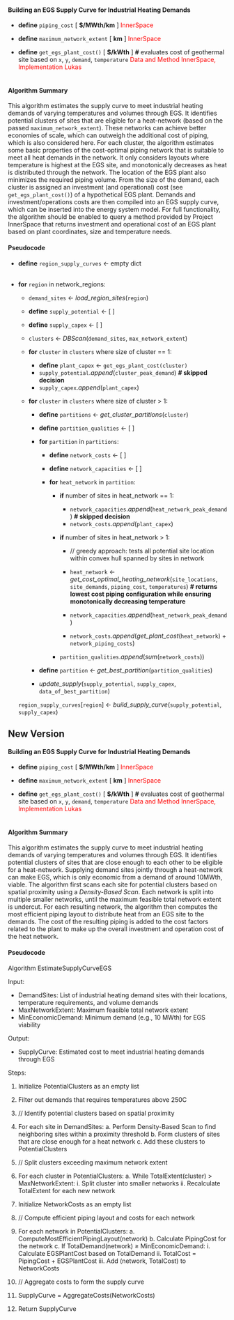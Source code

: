 
#### Building an EGS Supply Curve for Industrial Heating Demands

- __define__ ``piping_cost``        [ __$/MWth/km__ ] <span style="color: red;">InnerSpace</span>

- __define__ ``maximum_network_extent``        [ __km__ ] <span style="color: red;">InnerSpace</span>
- __define__ ``get_egs_plant_cost()`` [ __$/kWth__ ] __#__ evaluates cost of geothermal site based on ``x``, ``y``, ``demand``, ``temperature`` <span style="color: red;">Data and Method InnerSpace, Implementation Lukas</span> <br><br>

#### Algorithm Summary

This algorithm estimates the supply curve to meet industrial heating demands of varying temperatures and volumes through EGS. It identifies potential clusters of sites that are eligible for a heat-network (based on the passed `maximum_network_extent`). These networks can achieve better economies of scale, which can outweigh the additional cost of piping, which is also considered here.
For each cluster, the algorithm estimates some basic properties of the cost-optimal piping network that is suitable to meet all heat demands in the network. It only considers layouts where temperature is highest at the EGS site, and monotonically decreases as heat is distributed through the network. The location of the EGS plant also minimizes the required piping volume.
From the size of the demand, each cluster is assigned an investment (and operational) cost (see `get_egs_plant_cost()`) of a hypothetical EGS plant. Demands and investment/operations costs are then compiled into an EGS supply curve, which can be inserted into the energy system model.
For full functionality, the algorithm should be enabled to query a method provided by Project InnerSpace that returns investment and operational cost of an EGS plant based on plant coordinates, size and temperature needs.


#### Pseudocode


- __define__ ``region_supply_curves`` ← empty dict <br><br>
- __for__ ``region`` in network_regions:
    - ``demand_sites`` ← _load_region_sites_(``region``)

    - __define__ ``supply_potential`` ← [ ]
    - __define__ ``supply_capex`` ← [ ]
    - `clusters` ← _DBScan_(``demand_sites``, ``max_network_extent``)

    - __for__ ``cluster`` in ``clusters`` where size of cluster == 1:
        
        - __define__ ``plant_capex`` ← ``get_egs_plant_cost(cluster)``
        - ``supply_potential``._append_(``cluster_peak_demand``)         __# skipped decision__
        - ``supply_capex``._append_(``plant_capex``)


    - __for__ ``cluster`` in ``clusters`` where size of cluster > 1:

        - __define__ ``partitions`` ← _get_cluster_partitions_(``cluster``)
        - __define__ ``partition_qualities`` ← [ ]  

        - __for__ ``partition`` in ``partitions``:

            - __define__ ``network_costs`` ← [ ]
            - __define__ ``network_capacities``  ← [ ]

            - __for__ ``heat_network`` in ``partition``:

                - __if__ number of sites in heat_network == 1:
                    - ``network_capacities``._append_(``heat_network_peak_demand``)         __# skipped decision__
                    - ``network_costs``._append_(``plant_capex``)

                - __if__ number of sites in heat_network > 1:
                    - // greedy approach: tests all potential site location within convex hull spanned by sites in network
                    - ``heat_network`` ← _get_cost_optimal_heating_network_(``site_locations``, ``site_demands``, ``piping_cost``, ``temperatures``)  __# returns lowest cost piping configuration while ensuring monotonically decreasing temperature__

                    - ``network_capacities``._append_(``heat_network_peak_demand``) 
                    - ``network_costs``._append_(_get_plant_cost_(``heat_network``) + ``network_piping_costs``)
                - ``partition_qualities``._append_(_sum_(``network_costs``))           

        - __define__ ``partition`` ← _get_best_partition_(``partition_qualities``)
        - _update_supply_(``supply_potential``, ``supply_capex``, ``data_of_best_partition``)

    ``region_supply_curves``[``region``] ← _build_supply_curve_(``supply_potential``, ``supply_capex``)


## New Version

#### Building an EGS Supply Curve for Industrial Heating Demands

- __define__ ``piping_cost``        [ __$/MWth/km__ ] <span style="color: red;">InnerSpace</span>

- __define__ ``maximum_network_extent``        [ __km__ ] <span style="color: red;">InnerSpace</span>
- __define__ ``get_egs_plant_cost()`` [ __$/kWth__ ] __#__ evaluates cost of geothermal site based on ``x``, ``y``, ``demand``, ``temperature`` <span style="color: red;">Data and Method InnerSpace, Implementation Lukas</span> <br><br>

#### Algorithm Summary

This algorithm estimates the supply curve to meet industrial heating demands of varying temperatures and volumes through EGS. It identifies potential clusters of sites that are close enough to each other to be eligible for a heat-network. Supplying demand sites jointly through a heat-network can make EGS, which is only economic from a demand of around 10MWth, viable.
The algorithm first scans each site for potential clusters based on spatial proximity using a _Density-Based Scan_. Each network is split into multiple smaller networks, until the maximum feasible total network extent is undercut.
For each resulting network, the algorithm then computes the most efficient piping layout to distribute heat from an EGS site to the demands. The cost of the resulting piping is added to the cost factors related to the plant to make up the overall investment and operation cost of the heat network.


#### Pseudocode


Algorithm EstimateSupplyCurveEGS

Input:
- DemandSites: List of industrial heating demand sites with their locations, temperature requirements, and volume demands
- MaxNetworkExtent: Maximum feasible total network extent
- MinEconomicDemand: Minimum demand (e.g., 10 MWth) for EGS viability

Output:
- SupplyCurve: Estimated cost to meet industrial heating demands through EGS

Steps:

1. Initialize PotentialClusters as an empty list
2. Filter out demands that requires temperatures above 250C 

3. // Identify potential clusters based on spatial proximity
4. For each site in DemandSites:
    a. Perform Density-Based Scan to find neighboring sites within a proximity threshold
    b. Form clusters of sites that are close enough for a heat network
    c. Add these clusters to PotentialClusters

5. // Split clusters exceeding maximum network extent
6. For each cluster in PotentialClusters:
    a. While TotalExtent(cluster) > MaxNetworkExtent:
        i. Split cluster into smaller networks
       ii. Recalculate TotalExtent for each new network

7. Initialize NetworkCosts as an empty list

8. // Compute efficient piping layout and costs for each network
9. For each network in PotentialClusters:
    a. ComputeMostEfficientPipingLayout(network)
    b. Calculate PipingCost for the network
    c. If TotalDemand(network) ≥ MinEconomicDemand:
        i. Calculate EGSPlantCost based on TotalDemand
       ii. TotalCost = PipingCost + EGSPlantCost
      iii. Add (network, TotalCost) to NetworkCosts

10. // Aggregate costs to form the supply curve
11. SupplyCurve = AggregateCosts(NetworkCosts)

12. Return SupplyCurve